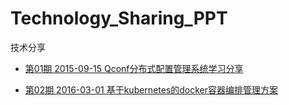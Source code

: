 # Technology_Sharing_PPT
技术分享

* [第01期 2015-09-15 Qconf分布式配置管理系统学习分享](qconf.md)

* [第02期 2016-03-01 基于kubernetes的docker容器编排管理方案](kubernetes.md)
